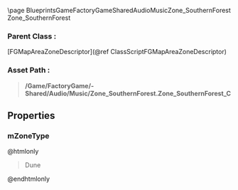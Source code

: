 \page BlueprintsGameFactoryGameSharedAudioMusicZone_SouthernForest Zone_SouthernForest
### Parent Class :
[FGMapAreaZoneDescriptor](@ref ClassScriptFGMapAreaZoneDescriptor)
### Asset Path :
<b><blockquote>/Game/FactoryGame/-Shared/Audio/Music/Zone_SouthernForest.Zone_SouthernForest_C</blockquote></b>
## Properties

### mZoneType
@htmlonly
<blockquote>Dune</blockquote>
@endhtmlonly

